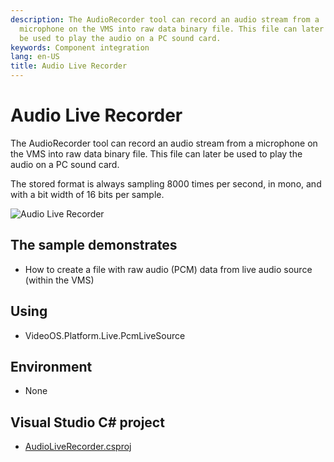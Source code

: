 ```yaml
---
description: The AudioRecorder tool can record an audio stream from a
  microphone on the VMS into raw data binary file. This file can later
  be used to play the audio on a PC sound card.
keywords: Component integration
lang: en-US
title: Audio Live Recorder
---
```


# Audio Live Recorder

The AudioRecorder tool can record an audio stream from a microphone on
the VMS into raw data binary file. This file can later be used to play
the audio on a PC sound card.

The stored format is always sampling 8000 times per second, in mono, and
with a bit width of 16 bits per sample.

![Audio Live Recorder](AudioLiveRecorder.png)

## The sample demonstrates

- How to create a file with raw audio (PCM) data from live audio
  source (within the VMS)

## Using

- VideoOS.Platform.Live.PcmLiveSource

## Environment

- None

## Visual Studio C\# project

- [AudioLiveRecorder.csproj](javascript:clone('https://github.com/milestonesys/mipsdk-samples-component','src/ComponentSamples.sln');)
